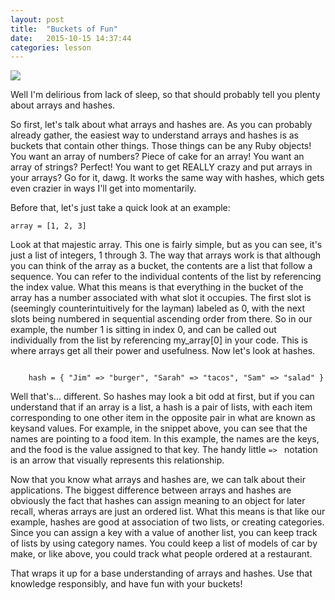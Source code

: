 ```yaml
---
layout: post
title:  "Buckets of Fun"
date:   2015-10-15 14:37:44
categories: lesson
---
```


<img src="{{ site.baseurl }}/images/pic01.jpg">

Well I'm delirious from lack of sleep, so that should probably tell you plenty about arrays and hashes.

So first, let's talk about what arrays and hashes are. As you can probably already gather, the easiest way to understand arrays and hashes is as buckets that contain other things. Those things can be any Ruby objects! You want an array of numbers? Piece of cake for an array! You want an array of strings? Perfect! You want to get REALLY crazy and put arrays in your arrays? Go for it, dawg. It works the same way with hashes, which gets even crazier in ways I'll get into momentarily.

Before that, let's just take a quick look at an example:

```
array = [1, 2, 3]
```

Look at that majestic array. This one is fairly simple, but as you can see, it's just a list of integers, 1 through 3. The way that arrays work is that although you can think of the array as a bucket, the contents are a list that follow a sequence. You can refer to the individual contents of the list by referencing the index value. What this means is that everything in the bucket of the array has a number associated with what slot it occupies. The first slot is (seemingly counterintuitively for the layman) labeled as 0, with the next slots being numbered in sequential ascending order from there. So in our example, the number 1 is sitting in index 0, and can be called out individually from the list by referencing my_array[0] in your code. This is where arrays get all their power and usefulness. Now let's look at hashes.

<code>
	hash = { "Jim" => "burger", "Sarah" => "tacos", "Sam" => "salad" }
</code>


Well that's... different. So hashes may look a bit odd at first, but if you can understand that if an array is a list, a hash is a pair of lists, with each item corresponding to one other item in the opposite pair in what are known as keysand values. For example, in the snippet above, you can see that the names are pointing to a food item. In this example, the names are the keys, and the food is the value assigned to that key. The handy little  ```=> ```
notation is an arrow that visually represents this relationship.

Now that you know what arrays and hashes are, we can talk about their applications. The biggest difference between arrays and hashes are obviously the fact that hashes can assign meaning to an object for later recall, wheras arrays are just an ordered list. What this means is that like our example, hashes are good at association of two lists, or creating categories. Since you can assign a key with a value of another list, you can keep track of lists by using category names. You could keep a list of models of car by make, or like above, you could track what people ordered at a restaurant.

That wraps it up for a base understanding of arrays and hashes. Use that knowledge responsibly, and have fun with your buckets!


